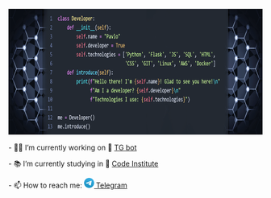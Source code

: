 <p align="center">
<img src="images/introduce.png" height="250px">
</p>

<p>- 👨‍💻 I’m currently working on 🤖
<a href='https://github.com/FlashDrag/InformandBot'>TG bot</a>
</p>

<p>- 📚 I’m currently studying in 🏫
<a href='https://codeinstitute.net'>Code Institute</a>
</p>

<p>- 📫 How to reach me:
<a href='https://t.me/flashdrag'><img src="images/tg_logo.svg" width="20" height="20"> Telegram</a>
</p>
